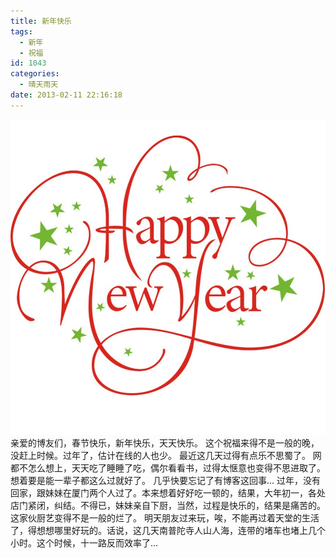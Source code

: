 ```yaml
---
title: 新年快乐
tags:
  - 新年
  - 祝福
id: 1043
categories:
  - 晴天雨天
date: 2013-02-11 22:16:18
---
```


![](/images/Happy-New-Year.jpg)
亲爱的博友们，春节快乐，新年快乐，天天快乐。 
这个祝福来得不是一般的晚，没赶上时候。过年了，估计在线的人也少。 最近这几天过得有点乐不思蜀了。 网都不怎么想上，天天吃了睡睡了吃，偶尔看看书，过得太惬意也变得不思进取了。想着要是能一辈子都这么过就好了。 
几乎快要忘记了有博客这回事...
过年，没有回家，跟妹妹在厦门两个人过了。本来想着好好吃一顿的，结果，大年初一，各处店门紧闭，纠结。不得已，妹妹亲自下厨，当然，过程是快乐的，结果是痛苦的。这家伙厨艺变得不是一般的烂了。
明天朋友过来玩，唉，不能再过着天堂的生活了，得想想哪里好玩的。话说，这几天南普陀寺人山人海，连带的堵车也堵上几个小时。这个时候，十一路反而效率了...
